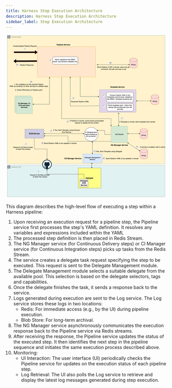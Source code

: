 ```yaml
---
title: Harness Step Execution Architecture
description: Harness Step Execution Architecture
sidebar_label: Step Execution Architecture
---
```


![](./static/harness_step_execution_architecture.png)

This diagram describes the high-level flow of executing a step within a Harness pipeline:

1. Upon receiving an execution request for a pipeline step, the Pipeline service first processes the step's YAML definition. It resolves any variables and expressions included within the YAML
2. The processed step definition is then placed in Redis Stream.
3. The NG Manager service (for Continuous Delivery steps) or CI Manager service (for Continuous Integration steps) picks up tasks from the Redis Stream.
4. The service creates a delegate task request specifying the step to be executed. This request is sent to the Delegate Management module.
5. The Delegate Management module selects a suitable delegate from the available pool. This selection is based on the delegate selectors, tags and capabilities.
6. Once the delegate finishes the task, it sends a response back to the service.
7. Logs generated during execution are sent to the Log service. The Log service stores these logs in two locations:
    - Redis: For immediate access (e.g., by the UI) during pipeline execution.
    - Blob Store: For long-term archival.
8. The NG Manager service asynchronously communicates the execution response back to the Pipeline service via Redis streams.
9. After receiving the response, the Pipeline service updates the status of the executed step. It then identifies the next step in the pipeline sequence and initiates the same execution process described above.
10. Monitoring:
    - UI Interaction: The user interface (UI) periodically checks the Pipeline service for updates on the execution status of each pipeline step.
    - Log Retrieval: The UI also polls the Log service to retrieve and display the latest log messages generated during step execution.
